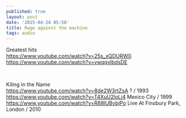 ```yaml
---
published: true
layout: post
date: '2025-04-24 05:58'
title: Rage against the machine
tags: audio 
---
```

Greatest hits  
<https://www.youtube.com/watch?v=25s_xQDURW0>  
<https://www.youtube.com/watch?v=vwqqvlbdsDE>

<img src="https://lastfm.freetls.fastly.net/i/u/ar0/ee9e9636a61aae30d4658245f761a77d.jpg" style="mix-blend-mode: color-dodge;">

Kiling in the Name  
<https://www.youtube.com/watch?v=8de2W3rtZsA> ? / 1993  
<https://www.youtube.com/watch?v=T4XuU2loLi4> Mexico City / 1999  
<https://www.youtube.com/watch?v=R88lUBvbjPo> Live At Finsbury Park, London / 2010  

